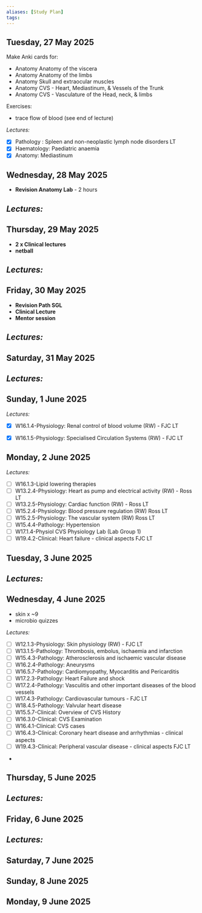 ```yaml
---
aliases: [Study Plan]
tags: 
---
```




## Tuesday, 27 May 2025

Make Anki cards for:
- Anatomy Anatomy of the viscera
- Anatomy Anatomy of the limbs
- Anatomy Skull and extraocular muscles
- Anatomy CVS - Heart, Mediastinum, & Vessels of the Trunk
- Anatomy CVS - Vasculature of the Head, neck, & limbs

Exercises:
- trace flow of blood (see end of lecture)

*Lectures:*
- [x] Pathology : Spleen and non-neoplastic lymph node disorders LT
- [x] Haematology: Paediatric anaemia
- [x] Anatomy: Mediastinum 
## Wednesday, 28 May 2025

- **Revision Anatomy Lab** - 2 hours

*Lectures:*
- 
## Thursday, 29 May 2025
- **2 x Clinical lectures**
- **netball**

*Lectures:*
- 
## Friday, 30 May 2025
- **Revision Path SGL**
- **Clinical Lecture**
- **Mentor session**

*Lectures:*
- 
## Saturday, 31 May 2025

*Lectures:*
- 

## Sunday, 1 June 2025

*Lectures:*
- [x] W16.1.4-Physiology: Renal control of blood volume (RW) - FJC LT
- [x] W16.1.5-Physiology: Specialised Circulation Systems (RW) - FJC LT


## Monday, 2 June 2025

*Lectures:*
- [ ] W16.1.3-Lipid lowering therapies
- [ ] W13.2.4-Physiology: Heart as pump and electrical activity (RW) - Ross LT
- [ ] W13.2.5-Physiology: Cardiac function (RW) - Ross LT
- [ ] W15.2.4-Physiology: Blood pressure regulation (RW) Ross LT
- [ ] W15.2.5-Physiology: The vascular system (RW) Ross LT
- [ ] W15.4.4-Pathology: Hypertension
- [ ] W17.1.4-Physiol CVS Physiology Lab (Lab Group 1)
- [ ] W19.4.2-Clinical: Heart failure - clinical aspects FJC LT

## Tuesday, 3 June 2025


*Lectures:*
- 
## Wednesday, 4 June 2025
- skin x ~9
- microbio quizzes

*Lectures:*
- [ ] W12.1.3-Physiology: Skin physiology (RW) - FJC LT
- [ ] W13.1.5-Pathology: Thrombosis, embolus, ischaemia and infarction
- [ ] W15.4.3-Pathology: Atherosclerosis and ischaemic vascular disease
- [ ] W16.2.4-Pathology: Aneurysms
- [ ] W16.5.7-Pathology: Cardiomyopathy, Myocarditis and Pericarditis
- [ ] W17.2.3-Pathology: Heart Failure and shock
- [ ] W17.2.4-Pathology: Vasculitis and other important diseases of the blood vessels
- [ ] W17.4.3-Pathology: Cardiovascular tumours - FJC LT
- [ ] W18.4.5-Pathology: Valvular heart disease
- [ ] W15.5.7-Clinical: Overview of CVS History
- [ ] W16.3.0-Clinical: CVS Examination
- [ ] W16.4.1-Clinical: CVS cases
- [ ] W16.4.3-Clinical: Coronary heart disease and arrhythmias - clinical aspects
- [ ] W19.4.3-Clinical: Peripheral vascular disease - clinical aspects FJC LT
- 
## Thursday, 5 June 2025


*Lectures:*
- 
## Friday, 6 June 2025


*Lectures:*
- 
## Saturday, 7 June 2025


## Sunday, 8 June 2025


## Monday, 9 June 2025

